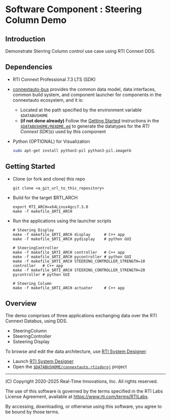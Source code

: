 # Software Component : Steering Column Demo

## Introduction

Demonstrate Sterring Column control use case using RTI Connext DDS.

## Dependencies

- RTI Connext Professional 7.3 LTS (SDK)

- [connextauto-bus](https://github.com/rticommunity/connextauto-bus) provides the common data model, data interfaces, common build system, and component
launcher for components in the connextauto ecosystem, and it is:

  - Located at the path specified by the environment variable `$DATABUSHOME`
  - **(if not done already)** Follow the [Getting Started](https://github.com/rticommunity/connextauto-bus?tab=readme-ov-file#getting-started) instructions in the [`$DATABUSHOME/README.md`](https://github.com/rticommunity/connextauto-bus?tab=readme-ov-file#getting-started) to generate the datatypes for the *RTI Connext SDK*(s) used by this component


- Python (OPTIONAL) for Visualization

  ```bash
  sudo apt-get install python3-pil python3-pil.imagetk
  ```


## Getting Started

- Clone (or fork and clone) this repo

      git clone <a_git_url_to_this_repository>

- Build for the target $RTI_ARCH

      export RTI_ARCH=x64Linux4gcc7.3.0
      make -f makefile_$RTI_ARCH

- Run the applications using the launcher scripts
    
      # Steering Display
      make -f makefile_$RTI_ARCH display      # C++ app
      make -f makefile_$RTI_ARCH pydisplay    # python GUI

      # SteeringController
      make -f makefile_$RTI_ARCH controller   # C++ app
      make -f makefile_$RTI_ARCH pycontroller # python GUI
      make -f makefile_$RTI_ARCH STEERING_CONTROLLER_STRENGTH=10 controller   # C++ app
      make -f makefile_$RTI_ARCH STEERING_CONTROLLER_STRENGTH=20 pycontroller # python GUI

      # Steering Column
      make -f makefile_$RTI_ARCH actuator     # C++ app

## Overview

The demo comprises of three applications exchanging data over the RTI Connext Databus, using DDS.

- SteeringColumn
- SteeringController
- Ssteering Display

To browse and edit the data architecture, use [RTI System Designer](https://community.rti.com/static/documentation/connext-dds/current/doc/manuals/connext_dds_professional/tools/system_designer/index.html):

  -  Launch [RTI System Designer](https://community.rti.com/static/documentation/connext-dds/current/doc/manuals/connext_dds_professional/tools/system_designer/index.html)
  - Open the [`$DATABUSHOME/connextauto.rtisdproj`](https://github.com/rticommunity/connextauto-bus/blob/master/connextauto_steering.rtisdproj) project


---
(C) Copyright 2020-2025 Real-Time Innovations, Inc.  All rights reserved.

The use of this software is governed by the terms specified in the RTI Labs License Agreement, available at https://www.rti.com/terms/RTILabs. 

By accessing, downloading, or otherwise using this software, you agree to be bound by those terms.
